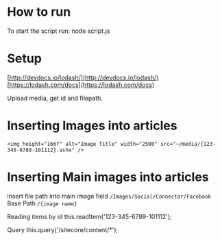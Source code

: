 How to run
===

To start the script run: node script.js

Setup
==
[http://devdocs.io/lodash/](http://devdocs.io/lodash/) [https://lodash.com/docs](https://lodash.com/docs)


Upload media, get id and filepath.

Inserting Images into articles
====
```<img height="1667" alt="Image Title" width="2500" src="~/media/{123-345-6789-101112}.ashx" />```

Inserting Main images into articles
====
insert file path into main image field
```/Images/Social/Connector/Facebook```
Base Path 
```/{image name}```


Reading items by id
this.readItem('123-345-6789-101112');

Query
this.query('/sitecore/content/*');